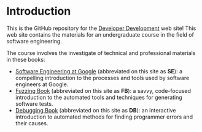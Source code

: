 # Introduction

This is the GitHub repository for the [Developer
Development](http://developerdevelopment.com/) web site! This web site contains
the materials for an undergraduate course in the field of software engineering.

The course involves the investigate of technical and professional materials in
these books:

- [Software Engineering at Google](https://abseil.io/resources/swe-book)
(abbreviated on this site as **SE**): a compelling introduction to the processes
and tools used by software engineers at Google.
- [Fuzzing Book](https://www.fuzzingbook.org/) (abbreviated on this site as
**FB**): a savvy, code-focused introduction to the automated tools and
techniques for generating software tests.
- [Debugging Book](https://www.debuggingbook.org/) (abbreviated on this site as
**DB**): an interactive introduction to automated methods for finding programmer
errors and their causes.

